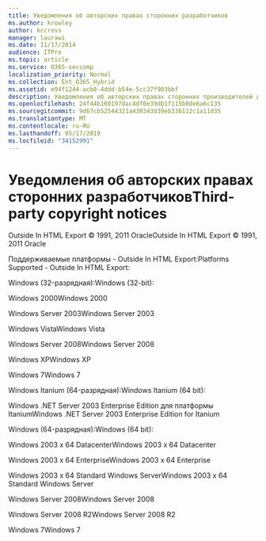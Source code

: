 ```yaml
---
title: Уведомления об авторских правах сторонних разработчиков
ms.author: krowley
author: kccross
manager: laurawi
ms.date: 11/17/2014
audience: ITPro
ms.topic: article
ms.service: O365-seccomp
localization_priority: Normal
ms.collection: Ent_O365_Hybrid
ms.assetid: e94f1244-acb8-4ddd-b54e-5cc37f903bbf
description: Уведомления об авторских правах сторонних производителей для различных услуг Майкрософт
ms.openlocfilehash: 24f44b160197dac4df0e39db1f115b0de6a6c135
ms.sourcegitcommit: 9d67cb52544321a430343d39eb336112c1a11d35
ms.translationtype: MT
ms.contentlocale: ru-RU
ms.lasthandoff: 05/17/2019
ms.locfileid: "34152991"
---
```

# <a name="third-party-copyright-notices"></a><span data-ttu-id="e3eb0-103">Уведомления об авторских правах сторонних разработчиков</span><span class="sxs-lookup"><span data-stu-id="e3eb0-103">Third-party copyright notices</span></span>

<span data-ttu-id="e3eb0-104">Outside In HTML Export © 1991, 2011 Oracle</span><span class="sxs-lookup"><span data-stu-id="e3eb0-104">Outside In HTML Export © 1991, 2011 Oracle</span></span>
  
<span data-ttu-id="e3eb0-105">Поддерживаемые платформы - Outside In HTML Export:</span><span class="sxs-lookup"><span data-stu-id="e3eb0-105">Platforms Supported - Outside In HTML Export:</span></span>
  
<span data-ttu-id="e3eb0-106">Windows (32-разрядная):</span><span class="sxs-lookup"><span data-stu-id="e3eb0-106">Windows (32-bit):</span></span>
  
<span data-ttu-id="e3eb0-107">Windows 2000</span><span class="sxs-lookup"><span data-stu-id="e3eb0-107">Windows 2000</span></span>
  
<span data-ttu-id="e3eb0-108">Windows Server 2003</span><span class="sxs-lookup"><span data-stu-id="e3eb0-108">Windows Server 2003</span></span>
  
<span data-ttu-id="e3eb0-109">Windows Vista</span><span class="sxs-lookup"><span data-stu-id="e3eb0-109">Windows Vista</span></span>
  
<span data-ttu-id="e3eb0-110">Windows Server 2008</span><span class="sxs-lookup"><span data-stu-id="e3eb0-110">Windows Server 2008</span></span>
  
<span data-ttu-id="e3eb0-111">Windows XP</span><span class="sxs-lookup"><span data-stu-id="e3eb0-111">Windows XP</span></span>
  
<span data-ttu-id="e3eb0-112">Windows 7</span><span class="sxs-lookup"><span data-stu-id="e3eb0-112">Windows 7</span></span>
  
<span data-ttu-id="e3eb0-113">Windows Itanium (64-разрядная):</span><span class="sxs-lookup"><span data-stu-id="e3eb0-113">Windows Itanium (64 bit):</span></span>
  
<span data-ttu-id="e3eb0-114">Windows .NET Server 2003 Enterprise Edition для платформы Itanium</span><span class="sxs-lookup"><span data-stu-id="e3eb0-114">Windows .NET Server 2003 Enterprise Edition for Itanium</span></span>
  
<span data-ttu-id="e3eb0-115">Windows (64-разрядная):</span><span class="sxs-lookup"><span data-stu-id="e3eb0-115">Windows (64 bit):</span></span>
  
<span data-ttu-id="e3eb0-116">Windows 2003 x 64 Datacenter</span><span class="sxs-lookup"><span data-stu-id="e3eb0-116">Windows 2003 x 64 Datacenter</span></span>
  
<span data-ttu-id="e3eb0-117">Windows 2003 x 64 Enterprise</span><span class="sxs-lookup"><span data-stu-id="e3eb0-117">Windows 2003 x 64 Enterprise</span></span>
  
<span data-ttu-id="e3eb0-118">Windows 2003 x 64 Standard Windows Server</span><span class="sxs-lookup"><span data-stu-id="e3eb0-118">Windows 2003 x 64 Standard Windows Server</span></span>
  
<span data-ttu-id="e3eb0-119">Windows Server 2008</span><span class="sxs-lookup"><span data-stu-id="e3eb0-119">Windows Server 2008</span></span>
  
<span data-ttu-id="e3eb0-120">Windows Server 2008 R2</span><span class="sxs-lookup"><span data-stu-id="e3eb0-120">Windows Server 2008 R2</span></span>
  
<span data-ttu-id="e3eb0-121">Windows 7</span><span class="sxs-lookup"><span data-stu-id="e3eb0-121">Windows 7</span></span>
  

